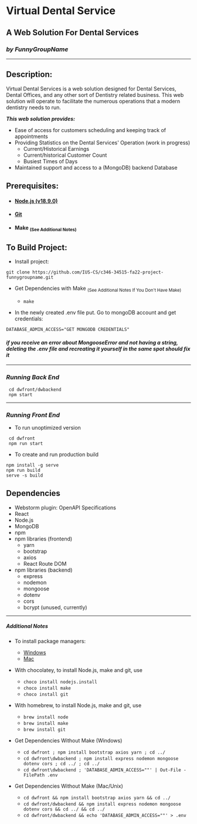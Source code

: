 # **Virtual Dental Service**
## A Web Solution For Dental Services
### _by FunnyGroupName_

--------------
## Description:
Virtual Dental Services is a web solution designed for Dental Services, Dental Offices, and any other 
sort of Dentistry related business. 
This web solution will operate to facilitate the numerous operations that a modern dentistry needs to run.


_**This web solution provides:**_
* Ease of access for customers scheduling and keeping track of appointments 
* Providing Statistics on the Dental Services' Operation (work in progress)
  * Current/Historical Earnings
  * Current/historical Customer Count
  * Busiest Times of Days 
* Maintained support and access to a (MongoDB) backend Database

## Prerequisites:
* #### [Node.js (v18.9.0)](https://nodejs.org/en/download/)
* #### [Git](https://git-scm.com/downloads)
* #### Make <sub>(See Additional Notes)</sub>

## To Build Project:
* Install project:
```
git clone https://github.com/IUS-CS/c346-34515-fa22-project-funnygroupname.git       
```

* Get Dependencies with Make <sub>(See Additional Notes If You Don't Have Make)</sub>
  * ```make```

  
* In the newly created .env file put. Go to mongoDB account and get credentials:
```
DATABASE_ADMIN_ACCESS="GET MONGODB CREDENTIALS"
```

#### _if you receive an error about MongooseError and not having a string, deleting the .env file and recreating it yourself in the same spot should fix it_


-----


### _Running Back End_
```
 cd dwfront/dwbackend
 npm start
```

------
### _Running Front End_
* To run unoptimized version
```
 cd dwfront
 npm run start
```

* To create and run production build
```
npm install -g serve
npm run build
serve -s build
```


## Dependencies
* Webstorm plugin: OpenAPI Specifications
* React
* Node.js
* MongoDB
* npm
* npm libraries (frontend)
    * yarn
    * bootstrap
    * axios
    * React Route DOM
* npm libraries (backend)
    * express
    * nodemon
    * mongoose
    * dotenv
    * cors
    * bcrypt (unused, currently)


----
##### Additional Notes
* To install package managers:
  * [Windows ](https://chocolatey.org/install)
  * [Mac](https://brew.sh/)
* With chocolatey, to install Node.js, make and git, use
  * ```choco install nodejs.install```
  * ```choco install make```
  * ```choco install git```
* With homebrew, to install Node.js, make and git, use
  * ```brew install node```
  * ```brew install make```
  * ```brew install git```


* Get Dependencies Without Make (Windows)
  * ```cd dwfront ; npm install bootstrap axios yarn ; cd ../```
  * ```cd dwfront\dwbackend ; npm install express nodemon mongoose dotenv cors ; cd ../ ; cd ../```
  * ```cd dwfront\dwbackend ; 'DATABASE_ADMIN_ACCESS=""' | Out-File -FilePath .env```

* Get Dependencies Without Make (Mac/Unix)
  * ```cd dwfront && npm install bootstrap axios yarn && cd ../```
  * ```cd dwfront/dwbackend && npm install express nodemon mongoose dotenv cors && cd ../ && cd ../```
  * ```cd dwfront/dwbackend && echo 'DATABASE_ADMIN_ACCESS=""' > .env```

